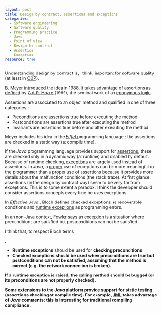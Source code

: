 ```yaml
--- 
layout: post 
title: Design by contract, assertions and exceptions
categories:
  - Software engineering
  - Software quality
  - Programming practice
  - Java
  - Point of view
  - Design by contract
  - Assertion
  - Exception
resource: true
---
```

<p>
Understanding design by contract is, I think, important for software quality (at least in <a href="http://en.wikipedia.org/wiki/Object-oriented_programming">OOP</a>).
</p>
<p>
	<span itemprop="citation" itemscope itemtype="http://schema.org/Book">
		<link itemprop="sameAs" href="http://www.worldcat.org/oclc/17675237"></link>
		<span itemprop="author" itemscope itemtype="http://schema.org/Person" itemid="#meyer">
			<a itemprop="sameAs" href="http://en.wikipedia.org/wiki/Bertrand_Meyer">
				<link itemprop="sameAs" href="http://viaf.org/viaf/51714577"></link>
				<span itemprop="name">
					B. 
					<span itemprop="givenName" style="display:none;">Bertrand</span>
					<span itemprop="familyName">Meyer</span>
				</span>
			</a>
		</span>
		<a href="http://en.wikipedia.org/wiki/Object-Oriented_Software_Construction">introduced the idea</a>
		in <span itemprop="copyrightYear">1988</span>. 
	</span>
	It takes advantage of 
	<span itemprop="citation" itemscope itemtype="http://schema.org/ScholarlyArticle">
		<link itemprop="sameAs" href="http://dx.doi.org/10.1145/363235.363259"></link>
		<span itemprop="about">assertions</span>
		<a href="http://dx.doi.org/10.1145/363235.363259"> as defined</a> 
		by 
		<span itemprop="author" itemscope itemtype="http://schema.org/Person">
			<a itemprop="sameAs" href="http://en.wikipedia.org/wiki/Tony_Hoare">
				<link itemprop="sameAs" href="http://viaf.org/viaf/108123782"></link>
				<span itemprop="name">
					C.A.R. 
					<span itemprop="givenName" style="display:none;">Charles</span>
					<span itemprop="additionalName" style="display:none;">Anthony</span>
					<span itemprop="additionalName" style="display:none;">Richard</span>
					<span itemprop="familyName">Hoare</span>
				</span>
			</a>
		</span>
		(<span itemprop="copyrightYear">1969</span>), the seminal work of an <a itemprop="about" href="http://en.wikipedia.org/wiki/Hoare_logic">eponymous logic</a>.
	</span>
</p>
<p>
Assertions are associated to an object method and qualified in one of three categories :
</p>
<ul>
	<li>Preconditions are assertions true before executing the method</li>
	<li>Postconditions are assertions true after executing the method</li>
	<li>Invariants are assertions true before and after executing the method</li>
</ul>
<p>
	<span itemscope itemtype="http://schema.org/SoftwareApplication">
		<span itemprop="author" itemscope itemtype="http://schema.org/Person" itemid="#meyer">
			<link itemprop="sameAs" href="#meyer">Meyer</link>
		</span> includes his idea in the 
		<em>
			<a itemprop="url" href="http://www.eiffel.com/">
			<span itemprop="name">Eiffel</span>
			</a>
		</em>
		<span itemprop="applicationCategory">programming language</span>
	</span> : the assertions are checked in a static way (at
	compile time).
</p>
<p>
	If the <em>Java</em> programming language provides support for <a href="http://docs.oracle.com/javase/7/docs/technotes/guides/language/assert.html">assertions</a>, these are checked only in a dynamic way (at runtime) and disabled by default. Because of runtime checking, <a href="http://docs.oracle.com/javase/tutorial/essential/exceptions/">exceptions</a> are largely used instead of assertions.	In <em>Java</em>, a <a href="http://docs.oracle.com/javase/tutorial/essential/exceptions/runtime.html">proper</a> use of exceptions can be more meaningful to the programmer than a proper use of assertions because it provides more details about the malfunction conditions (the stack trace). At first glance, assertions (in the design by contract way) seem to be very far from exceptions. This is to some extent a paradox: I think the developer should consider assertions concepts every time he uses exceptions.
</p>
<p>
	<span itemprop="citation" itemscope itemtype="http://schema.org/Book" itemid="#bloch-terms">
		In 
		<link itemprop="sameAs" href="http://www.worldcat.org/oclc/124025332"></link>
		<a itemprop="sameAs" href="http://www.pearsonhighered.com/educator/product/Effective-Java/9780321356680.page">
			<em><span itemprop="name">Effective Java</span></em>
		</a>, 
		<span itemprop="author" itemscope itemtype="http://schema.org/Person">
			<a itemprop="sameAs" href="http://en.wikipedia.org/wiki/Joshua_Bloch">
				<link itemprop="sameAs" href="http://viaf.org/viaf/71793922"></link>
				<link itemprop="sameAs" href="https://twitter.com/joshbloch"></link>
				<span itemprop="name">
					<span itemprop="familyName">Bloch</span>
				</span>
			</a>
		</span> 
		defines 		
		<a href="http://docs.oracle.com/javase/7/docs/api/java/lang/Exception.html">checked exceptions</a> as recoverable conditions and
		<a href="http://docs.oracle.com/javase/7/docs/api/java/lang/RuntimeException.html">runtime exceptions</a> as programming errors.
	</span> 
</p>
<p>
	In an non-Java context, 
	<span itemprop="citation" itemscope itemtype="http://schema.org/Book">
		<span itemprop="author" itemscope itemtype="http://schema.org/Person">
			<a itemprop="sameAs" href="http://en.wikipedia.org/wiki/Martin_Fowler">
				<link itemprop="sameAs" href="http://viaf.org/viaf/5145169"></link>
				<span itemprop="name">
					Fowler
				</span>
			</a>
		</span>
		<a itemprop="sameAs" href="http://www.worldcat.org/oclc/630586726">says</a>
		 an exception is a situation where preconditions are satisfied but postconditions can not be satisfied.
	</span>
</p>
<p>I think that, to respect <link itemprop="sameAs" href="#bloch-terms">Bloch terms</link></p>,
<ul>
	<li><b>Runtime exceptions</b> should be used for <b>checking preconditions</b></li>
	<li>
		<b><b>Checked exceptions</b> should be used when <b>preconditions are true but postconditions can not be satisfied</b>, assuming that the method is correct (e.g. the network connection is broken).&nbsp;
	</li>
</ul>
<p>
If a runtime exception is raised, the calling method should be bugged (or its preconditions are not properly checked).
</p>
<p>
Some extensions to the <em>Java</em> platform provide support for static testing (assertions checking at compile time). For example, <a href="http://www.eecs.ucf.edu/~leavens/JML/">JML</a> takes advantage of <em>Java</em> comments: this is interesting for traditional compiling compliance.
</p>